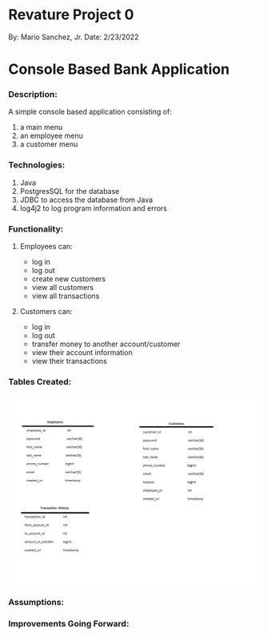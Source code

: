 # Revature Project 0
By: Mario Sanchez, Jr.
Date: 2/23/2022

# Console Based Bank Application

### Description:

A simple console based application consisting of:
1. a main menu
2. an employee menu
3. a customer menu

### Technologies: 

1. Java
2. PostgresSQL for the database
3. JDBC to access the database from Java
4. log4j2 to log program information and errors

### Functionality:

1. Employees can:
	- log in
	- log out
	- create new customers
	- view all customers
	- view all transactions

2. Customers can:
	- log in
	- log out
	- transfer money to another account/customer
	- view their account information
	- view their transactions

### Tables Created:

![Bank DB Tables](bankDBtables.png "Bank Database Tables")

### Assumptions:

### Improvements Going Forward:



